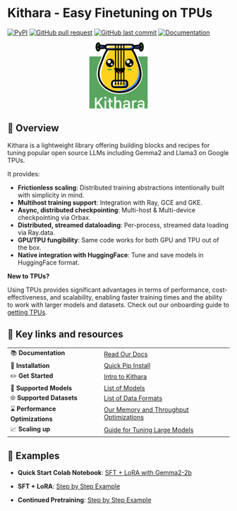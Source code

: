 # Kithara - Easy Finetuning on TPUs

[![PyPI](https://img.shields.io/pypi/v/kithara)](https://pypi.org/project/kithara/)
[![GitHub pull request](https://img.shields.io/badge/PRs-welcome-blue)](https://github.com/AI-Hypercomputer/kithara/pulls)
[![GitHub last commit](https://img.shields.io/github/last-commit/AI-Hypercomputer/kithara)](https://github.com/AI-Hypercomputer/kithara/commits/main)
[![Documentation](https://img.shields.io/badge/docs-latest-brightgreen)](https://kithara.readthedocs.io/en/latest/)

<div align="center">

<a href="https://kithara.readthedocs.io/en/latest"><picture>
<source media="(prefers-color-scheme: dark)" srcset="https://raw.githubusercontent.com/AI-Hypercomputer/kithara/main/docs/images/kithara_logo_with_green_bg.png">
<source media="(prefers-color-scheme: light)" srcset="https://raw.githubusercontent.com/AI-Hypercomputer/kithara/main/docs/images/kithara_logo_with_green_bg.png">
<img alt="kithara logo" src="https://raw.githubusercontent.com/AI-Hypercomputer/kithara/main/docs/images/kithara_logo_with_green_bg.png" height="150" style="max-width: 100%;">
</picture></a>

</div>

## 👋 Overview

Kithara is a lightweight library offering building blocks and recipes for tuning popular open source LLMs including Gemma2 and Llama3 on Google TPUs. 

It provides:

- **Frictionless scaling**: Distributed training abstractions intentionally built with simplicity in mind.
- **Multihost training support**: Integration with Ray, GCE and GKE.
- **Async, distributed checkpointing**: Multi-host & Multi-device checkpointing via Orbax.
- **Distributed, streamed dataloading**: Per-process, streamed data loading via Ray.data.
- **GPU/TPU fungibility**: Same code works for both GPU and TPU out of the box. 
- **Native integration with HuggingFace**: Tune and save models in HuggingFace format.

**New to TPUs?**

Using TPUs provides significant advantages in terms of performance, cost-effectiveness, and scalability, enabling faster training times and the ability to work with larger models and datasets. Check out our onboarding guide to [getting TPUs](https://kithara.readthedocs.io/en/latest/getting_tpus.html).

## 🔗 **Key links and resources**
|                                   |                                                                                                                             |
| --------------------------------- | --------------------------------------------------------------------------------------------------------------------------- |
| 📚 **Documentation**              | [Read Our Docs](https://kithara.readthedocs.io/en/latest/)                                                                  |
| 💾 **Installation**               | [Quick Pip Install](https://kithara.readthedocs.io/en/latest/installation.html) |
| ✏️ **Get Started**               | [Intro to Kithara](https://kithara.readthedocs.io/en/latest/quickstart.html) |
| 🌟 **Supported Models**           | [List of Models](https://kithara.readthedocs.io/en/latest/models.html)                           |
| 🌐 **Supported Datasets**       | [List of Data Formats](https://kithara.readthedocs.io/en/latest/datasets.html)                       |
| ⌛️ **Performance Optimizations** | [Our Memory and Throughput Optimizations](https://kithara.readthedocs.io/en/latest/optimizations.html)  |
| 📈 **Scaling up**                 | [Guide for Tuning Large Models](https://kithara.readthedocs.io/en/latest/scaling_with_ray.html)   |


## 🌵 **Examples**

- **Quick Start Colab Notebook**: [SFT + LoRA with Gemma2-2b](https://colab.sandbox.google.com/github/AI-Hypercomputer/kithara/blob/main/examples/colab/SFT_with_LoRA_Gemma2-2b.ipynb)

- **SFT + LoRA**:  [Step by Step Example](https://kithara.readthedocs.io/en/latest/sft.html)   
                    
- **Continued Pretraining**:  [Step by Step Example](https://kithara.readthedocs.io/en/latest/pretraining.html)  

